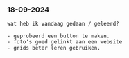   <h3>18-09-2024</h3>
    <p>
    
    wat heb ik vandaag gedaan / geleerd?
    
    - geprobeerd een button te maken.
    - foto's goed gelinkt aan een website
    - grids beter leren gebruiken.
    